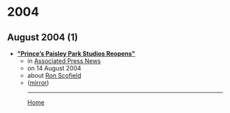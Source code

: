 # 2004

## August 2004 (1)

 - [**"Prince’s Paisley Park Studios Reopens"**](https://apnews.com/91b71d73f083cbb20e06818bf1d0895f)<ul><li>in [Associated Press News](https://apnews.com/)</li><li>on 14 August 2004</li><li>about [Ron Scofield](../../topics/ron-scofield/index.md)</li><li>([mirror](https://web.archive.org/web/*/https://apnews.com/91b71d73f083cbb20e06818bf1d0895f))</li><ul>

----

[Home](../index.md)
